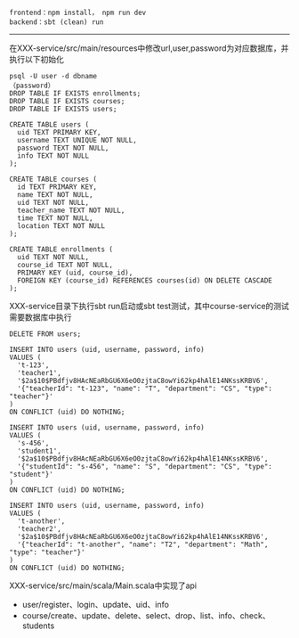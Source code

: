 ```
frontend：npm install， npm run dev
backend：sbt (clean) run
```

****

在XXX-service/src/main/resources中修改url,user,password为对应数据库，并执行以下初始化

```
psql -U user -d dbname
（password）
DROP TABLE IF EXISTS enrollments;
DROP TABLE IF EXISTS courses;
DROP TABLE IF EXISTS users;

CREATE TABLE users (
  uid TEXT PRIMARY KEY,
  username TEXT UNIQUE NOT NULL,
  password TEXT NOT NULL,
  info TEXT NOT NULL
);

CREATE TABLE courses (
  id TEXT PRIMARY KEY,
  name TEXT NOT NULL,
  uid TEXT NOT NULL,
  teacher_name TEXT NOT NULL,
  time TEXT NOT NULL,
  location TEXT NOT NULL
);

CREATE TABLE enrollments (
  uid TEXT NOT NULL,
  course_id TEXT NOT NULL,
  PRIMARY KEY (uid, course_id),
  FOREIGN KEY (course_id) REFERENCES courses(id) ON DELETE CASCADE
);
```

XXX-service目录下执行sbt run启动或sbt test测试，其中course-service的测试需要数据库中执行

```
DELETE FROM users;

INSERT INTO users (uid, username, password, info)
VALUES (
  't-123',
  'teacher1',
  '$2a$10$PBdfjv8HAcNEaRbGU6X6eO0zjtaC8owYi62kp4hAlE14NKssKRBV6',
  '{"teacherId": "t-123", "name": "T", "department": "CS", "type": "teacher"}'
)
ON CONFLICT (uid) DO NOTHING;

INSERT INTO users (uid, username, password, info)
VALUES (
  's-456',
  'student1',
  '$2a$10$PBdfjv8HAcNEaRbGU6X6eO0zjtaC8owYi62kp4hAlE14NKssKRBV6',
  '{"studentId": "s-456", "name": "S", "department": "CS", "type": "student"}'
)
ON CONFLICT (uid) DO NOTHING;

INSERT INTO users (uid, username, password, info)
VALUES (
  't-another',
  'teacher2',
  '$2a$10$PBdfjv8HAcNEaRbGU6X6eO0zjtaC8owYi62kp4hAlE14NKssKRBV6',
  '{"teacherId": "t-another", "name": "T2", "department": "Math", "type": "teacher"}'
)
ON CONFLICT (uid) DO NOTHING;
```

XXX-service/src/main/scala/Main.scala中实现了api

- user/register、login、update、uid、info
- course/create、update、delete、select、drop、list、info、check、students

